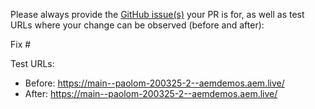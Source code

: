 Please always provide the [GitHub issue(s)](../issues) your PR is for, as well as test URLs where your change can be observed (before and after):

Fix #<gh-issue-id>

Test URLs:
- Before: https://main--paolom-200325-2--aemdemos.aem.live/
- After: https://main--paolom-200325-2--aemdemos.aem.live/
